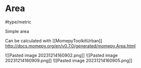 # Area
#type/metric 

Simple area

Can be calculated with [[MomepyToolkitUrban]]
http://docs.momepy.org/en/v0.7.0/generated/momepy.Area.html


![[Pasted image 20231214160902.png]]
![[Pasted image 20231214160909.png]]
![[Pasted image 20231214160905.png]]
